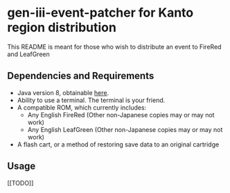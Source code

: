 # gen-iii-event-patcher for Kanto region distribution
This README is meant for those who wish to distribute an event to FireRed and LeafGreen

## Dependencies and Requirements
* Java version 8, obtainable [here](https://adoptopenjdk.net/).
* Ability to use a terminal. The terminal is your friend.
* A compatible ROM, which currently includes:
  * Any English FireRed (Other non-Japanese copies may or may not work)
  * Any English LeafGreen (Other non-Japanese copies may or may not work)
* A flash cart, or a method of restoring save data to an original cartridge

## Usage
\[\[TODO\]\]
